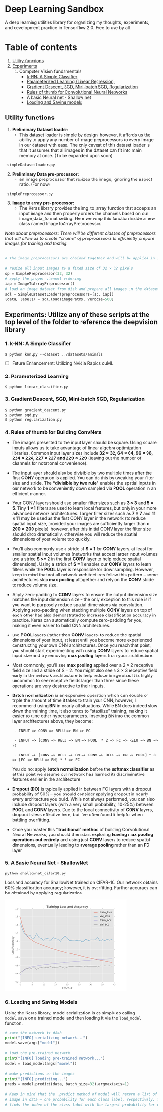 # Deep Learning Sandbox
A deep learning utilities library for organizing my thoughts, experiments, and development practice in Tensorflow 2.0. Free to use by all. 


# Table of contents
1. [Utility functions](#utility_functions)
2. [Experiments](#experiments)
   1. Computer Vision fundamentals
       - [k-NN: A Simple Classifier](#knn)
       - [Parameterized Learning (Linear Regression)](#linear_regression)
       - [Gradient Descent, SGD, Mini-batch SGD, Regularization](#gradient)
       - [Rules of thumb for Convolutional Neural Networks](#rules)
       - [A basic Neural net - Shallow net](#basic_nn)
       - [Loading and Saving models](#load_save)



## Utility functions <a name="utility_functions"></a>
1. **Preliminary Dataset loader:** 
   - This dataset loader is simple by design; however, it affords us the ability to apply any number of image preprocessors to every image in our dataset with ease. The only caveat of this dataset loader is that it assumes that all images in the dataset can fit into main memory at once. (To be expanded upon soon)


```
 simpleDatasetloader.py
```

2. **Preliminary Data pre-processor:**
   - an image preprocessor that resizes the image, ignoring the aspect ratio. (For now)
```
 simplePreprocessor.py
```

3. **Image to array pre-processor:**
   - The Keras library provides the img_to_array function that accepts an input image and then properly orders the channels based on our image_data_format setting. Here we wrap this function inside a new class named ImageToArrayPreprocessor.



*Note about preprocessors: There will be different classes of preprocessors that will allow us to create “chains” of preprocessors to efficiently prepare images for training and testing.*

```python

# The image preprocessors are chained together and will be applied in sequential order

# resize all input images to a fixed size of 32 × 32 pixels
sp = SimplePreprocessor(32, 32)
# apply the proper channel ordering
iap = ImageToArrayPreprocessor()
# load an image dataset from disk and prepare all images in the dataset for training
sdl = SimpleDatasetLoader(preprocessors=[sp, iap])
(data, labels) = sdl.load(imagePaths, verbose=500)
```

## Experiments: Utilize any of these scripts at the top level of the folder to reference the deepvision library <a name="experiments"></a>
### **1. **k-NN: A Simple Classifier**** <a name="knn"></a>
```
$ python knn.py --dataset ../datasets/animals
```

- [ ] Future Enhancement: Utilizing Nvidia Rapids cuML

### **2. Parameterized Learning** <a name="linear_regression"></a>

```
$ python linear_classifier.py
```

### **3. Gradient Descent, SGD, Mini-batch SGD, Regularization** <a name="gradient"></a>

``` 
$ python gradient_descent.py
$ python sgd.py
$ python regularization.py
```


### **4. Rules of thumb for Building ConvNets** <a name="rules"></a>


- The images presented to the input layer should be square. Using square inputs allows us to take advantage of linear algebra optimization libraries. Common input layer sizes include **32 × 32, 64 × 64, 96 × 96, 224 × 224, 227 × 227 and 229 × 229** (leaving out the number of channels for notational convenience).
- The input layer should also be divisible by two multiple times after the first **CONV** operation is applied. You can do this by tweaking your filter size and stride. The **“divisible by two rule"** enables the spatial inputs in our network to be conveniently down sampled via **POOL** operation in an efficient manner.
- Your CONV layers should use smaller filter sizes such as **3 × 3** and **5 × 5**. Tiny **1 × 1** filters are used to learn local features, but only in your more advanced network architectures. Larger filter sizes such as **7 × 7** and **11 × 11** may be used as the first CONV layer in the network (to reduce spatial input size, provided your images are sufficiently larger than **> 200 × 200** pixels); however, after this initial CONV layer the filter size should drop dramatically, otherwise you will reduce the spatial dimensions of your volume too quickly.
- You’ll also commonly use a stride of **S = 1** for **CONV** layers, at least for smaller spatial input volumes (networks that accept larger input volumes use a stride **S >= 2** in the first **CONV** layer to help reduce spatial dimensions). Using a stride of **S = 1** enables our **CONV** layers to learn filters while the **POOL** layer is responsible for downsampling. However, keep in mind that not all network architectures follow this pattern – some architectures skip **max pooling** altogether and rely on the **CONV** stride to reduce volume size.
- Apply zero-padding to **CONV** layers to ensure the output dimension size matches the input dimension size – the only exception to this rule is if you want to purposely reduce spatial dimensions via convolution. Applying zero-padding when stacking multiple **CONV** layers on top of each other has also demonstrated to increase classification accuracy in practice. Keras can automatically compute zero-padding for you, making it even easier to build CNN architectures.
- use **POOL** layers (rather than **CONV** layers) to reduce the spatial dimensions of your input, at least until you become more experienced constructing your own CNN architectures. Once you reach that point, you should start experimenting with using **CONV** layers to reduce spatial input size and try removing **max pooling** layers from your architecture.
- Most commonly, you’ll see **max pooling** applied over a 2 × 2 receptive field size and a stride of S = 2. You might also see a 3 × 3 receptive field early in the network architecture to help reduce image size. It is highly uncommon to see receptive fields larger than three since these operations are very destructive to their inputs.
- **Batch normalization** is an expensive operation which can double or triple the amount of time it takes to train your CNN; however, I recommend using **BN** in nearly all situations. While BN does indeed slow down the training time, it also tends to “stabilize” training, making it easier to tune other hyperparameters. Inserting BN into the common layer architectures above, they become:
  
       - INPUT => CONV => RELU => BN => FC

       - INPUT => [CONV => RELU => BN => POOL] * 2 => FC => RELU => BN => FC

       - INPUT => [CONV => RELU => BN => CONV => RELU => BN => POOL] * 3 => [FC => RELU => BN] * 2 => FC
  
  You do not apply **batch normalization** before the **softmax classifier** as at this point we assume our network has learned its discriminative features earlier in the architecture.

- **Dropout (DO)** is typically applied in between FC layers with a dropout probability of 50% – you should consider applying dropout in nearly every architecture you build. While not always performed, you can also include dropout layers (with a very small probability, 10-25%) between **POOL** and **CONV** layers. Due to the local connectivity of **CONV** layers, dropout is less effective here, but I’ve often found it helpful when battling overfitting.
- Once you master this **“traditional” method** of building Convolutional Neural Networks, you should then start exploring **leaving max pooling operations out entirely** and using just **CONV** layers to reduce spatial dimensions, eventually leading to **average pooling** rather than an **FC** layer


### **5. A Basic Neural Net - ShallowNet** <a name="basic_nn"></a>

```
python shallownet_cifar10.py
```

Loss and accuracy for ShallowNet trained on CIFAR-10. Our network obtains 60% classification accuracy; however, it is overfitting. Further accuracy can be obtained by applying regularization

<img src="imgs/shallownet_cifar10.png" width="400" height="300" style="margin-right: 10px;" >


### **6. Loading and Saving Models** <a name="load_save"></a>
Using the Keras library, model serialization is as simple as calling `model.save` on a trained model and then loading it via the `load_model` function.
```python
# save the network to disk
print("[INFO] serializing network...")
model.save(args["model"])

# load the pre-trained network
print("[INFO] loading pre-trained network...")
model = load_model(args["model"])

# make predictions on the images
print("[INFO] predicting...")
preds = model.predict(data, batch_size=32).argmax(axis=1)

# Keep in mind that the .predict method of model will return a list of probabilities for every
# image in data – one probability for each class label, respectively. Taking the argmax on axis=1
# finds the index of the class label with the largest probability for each image.

```
